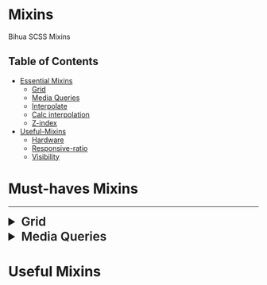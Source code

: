# Mixins

Bihua SCSS Mixins

## Table of Contents

- [Essential Mixins](#essential-mixins)
  - [Grid](#grid)
  - [Media Queries](#media-queries)
  - [Interpolate](#interpolate)
  - [Calc interpolation](#calc-interpolation)
  - [Z-index](#z-index)
- [Useful-Mixins](#useful-mixins)
  - [Hardware](#hardware)
  - [Responsive-ratio](#responsive-ratio)
  - [Visibility](#visibility)

# Must-haves Mixins

---

<details>
    <summary id="grid" style="font-size: 1.75em; font-weight: 600">Grid</summary>

```scss
@mixin grid($grid, $column-gap, $margin) {
  display: grid;
  grid-template-columns: repeat($grid, 1fr);
  column-gap: $column-gap;
  padding-left: $margin;
  padding-right: $margin;
}
```

This SCSS/SASS mixin is used to create a CSS grid with equal columns. Here's a line-by-line explanation of what this mixin does:

```scss
@mixin grid($grid, $column-gap, $margin): ;
```

This line defines the grid mixin with three parameters: $grid, $column-gap, and $margin. These parameters will be used to customize the grid based on your needs.

```scss
display: grid; :
```

This line applies the CSS property display: grid; to the element where the mixin will be used. This creates a grid with columns.

```scss
grid-template-columns: repeat($grid, 1fr);
```

This line sets the width of the grid columns. The repeat() function is used to repeat the column pattern, where $grid is the desired number of columns, and 1fr indicates that each column should have an equal fraction of the available space.

```scss
column-gap: $column-gap;
```

This line defines the horizontal spacing between columns in the grid. The value of $column-gap is used to specify the desired spacing.

```scss
padding-left: $margin;
```

This line adds spacing to the left of the grid. The value of $margin is used to set the size of the spacing.

```scss
padding-right: $margin;
```

This line adds spacing to the right of the grid. The value of $margin is used to set the size of the spacing.

Now, here's an example of using this mixin:

```scss
.container {
  @include grid(3, 10px, 20px);
}
```

In this example, the `.container` class will use the grid mixin with the following values: `$grid = 3` (3 columns), `$column-gap = 10px` (horizontal spacing between columns), and `$margin = 20px` (spacing on the left and right of the grid). This will create a grid with 3 equal columns, a 10px spacing between columns, and a 20px spacing on the left and right of the grid.

</details>

<details>
    <summary id="media-queries" style="font-size: 1.75em; font-weight: 600">Media Queries</summary>

```scss
@mixin mq($width, $type: min) {
  @if map_has_key($breakpoints, $width) {
    $width: map_get($breakpoints, $width);
    @if $type == max {
      $width: $width - 1px;
    }
    @media only screen and (#{$type}-width: $width) {
      @content;
    }
  }
}
```

This SCSS/SASS mixin is used for creating media queries with breakpoint values. Let's go through the explanation line by line:

```scss
@mixin mq($width, $type: min);
```

This line defines the mq mixin with two parameters: `$width` and `$type`. The `$type` parameter is optional and its default value is set to min.

```scss
@if map_has_key($breakpoints, $width) ;
```

This line checks if the `$width` value exists as a key in the `$breakpoints` map.

```scss
$width: map_get($breakpoints, $width);
```

If the `$width` value exists as a key in the `$breakpoints` map, this line retrieves its corresponding value and assigns it to the `$width` variable.

```scss
@if $type == max
```
This line checks if the `$type` value is set to max.

```scss
$width: $width - 1px;
```

If `$type` is max, this line subtracts 1px from the `$width` value.

```scss
@media only screen and (#{$type}-width: $width)
```
This line generates the media query using the `$type` and `$width` values. It checks the screen width against the specified type and width.

```scss
@content;
```
This line includes the content inside the media query block. It allows you to write the styles that should be applied when the media query condition is met.

You would need to provide the `$breakpoints` map and the desired values for `$width` and $type when using this mixin. The mixin will then generate the appropriate media query based on the provided parameters.


```scss
$breakpoints: (
  small: 480px,
  medium: 768px,
  large: 1024px
);

.container {
  background-color: red;

  @include mq(medium) {
    background-color: blue;
  }

  @include mq(large, max) {
    background-color: green;
  }
}
```

</details>

# Useful Mixins


